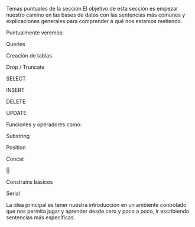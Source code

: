 Temas puntuales de la sección
El objetivo de esta sección es empezar nuestro camino en las bases de datos con las sentencias más comunes y explicaciones generales para comprender a qué nos estamos metiendo.



Puntualmente veremos:

Queries

Creación de tablas

Drop / Truncate

SELECT

INSERT

DELETE

UPDATE

Funciones y operadores como:

Substring

Position

Concat

||

Constrains básicos

Serial

La idea principal es tener nuestra introducción en un ambiente controlado que nos permita jugar y aprender desde cero y poco a poco, ir escribiendo sentencias más específicas.